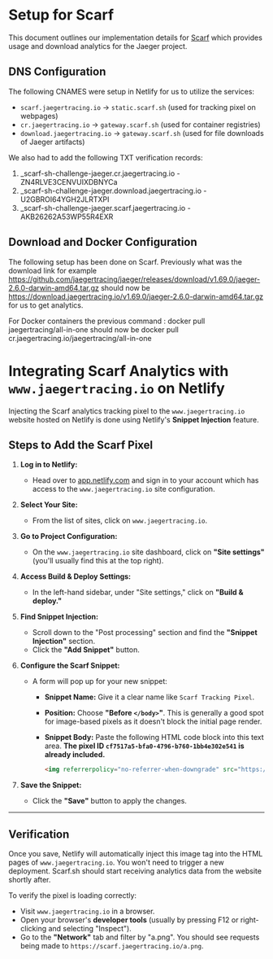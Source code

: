 # Setup for Scarf

This document outlines our implementation details for [Scarf](https://scarf.sh) which provides usage and download analytics for the Jaeger project. 

## DNS Configuration
The following CNAMES were setup in Netlify for us to utilize the services:

  * `scarf.jaegertracing.io` -> `static.scarf.sh` (used for tracking pixel on webpages)
  * `cr.jaegertracing.io` -> `gateway.scarf.sh` (used for container registries)
  * `download.jaegertracing.io` -> `gateway.scarf.sh` (used for file downloads of Jaeger artifacts)

We also had to add the following TXT verification records:
1. _scarf-sh-challenge-jaeger.cr.jaegertracing.io - ZN4RLVE3CENVUIXDBNYCa
2. _scarf-sh-challenge-jaeger.download.jaegertracing.io - U2GBROI64YGH2JLRTXPI
3. _scarf-sh-challenge-jaeger.scarf.jaegertracing.io - AKB26262A53WP55R4EXR

## Download and Docker Configuration
The following setup has been done on Scarf. Previously what was the download link for example https://github.com/jaegertracing/jaeger/releases/download/v1.69.0/jaeger-2.6.0-darwin-amd64.tar.gz should now be https://download.jaegertracing.io/v1.69.0/jaeger-2.6.0-darwin-amd64.tar.gz for us to get analytics.

For Docker containers the previous command : docker pull jaegertracing/all-in-one should now be docker pull cr.jaegertracing.io/jaegertracing/all-in-one

# Integrating Scarf Analytics with `www.jaegertracing.io` on Netlify

Injecting the Scarf analytics tracking pixel to the `www.jaegertracing.io` website hosted on Netlify is done using Netlify's **Snippet Injection** feature.

## Steps to Add the Scarf Pixel

1.  **Log in to Netlify:**

      * Head over to [app.netlify.com](https://app.netlify.com/) and sign in to your account which has access to the `www.jaegertracing.io` site configuration.

2.  **Select Your Site:**

      * From the list of sites, click on `www.jaegertracing.io`.

3.  **Go to Project Configuration:**

      * On the `www.jaegertracing.io` site dashboard, click on **"Site settings"** (you'll usually find this at the top right).

4.  **Access Build & Deploy Settings:**

      * In the left-hand sidebar, under "Site settings," click on **"Build & deploy."**

5.  **Find Snippet Injection:**

      * Scroll down to the "Post processing" section and find the **"Snippet Injection"** section.
      * Click the **"Add Snippet"** button.

6.  **Configure the Scarf Snippet:**

      * A form will pop up for your new snippet:
          * **Snippet Name:** Give it a clear name like `Scarf Tracking Pixel`.

          * **Position:** Choose **"Before `</body>`"**. This is generally a good spot for image-based pixels as it doesn't block the initial page render.

          * **Snippet Body:** Paste the following HTML code block into this text area. **The pixel ID `cf7517a5-bfa0-4796-b760-1bb4e302e541` is already included.**

            ```html
            <img referrerpolicy="no-referrer-when-downgrade" src="https://scarf.jaegertracing.io/a.png?x-pxid=cf7517a5-bfa0-4796-b760-1bb4e302e541" alt="" style="position: absolute; width: 0; height: 0; border: 0;" />
            ```

7.  **Save the Snippet:**

      * Click the **"Save"** button to apply the changes.

-----

## Verification

Once you save, Netlify will automatically inject this image tag into the HTML pages of `www.jaegertracing.io`. You won't need to trigger a new deployment. Scarf.sh should start receiving analytics data from the website shortly after.

To verify the pixel is loading correctly:

  * Visit `www.jaegertracing.io` in a browser.
  * Open your browser's **developer tools** (usually by pressing F12 or right-clicking and selecting "Inspect").
  * Go to the **"Network"** tab and filter by "a.png". You should see requests being made to `https://scarf.jaegertracing.io/a.png`.
  